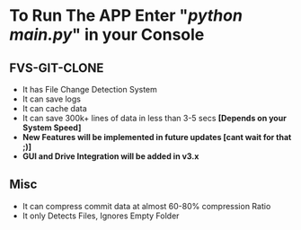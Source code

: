 
# __To Run The APP Enter "<span style="color:blue">__*python main.py*__</span>" in your Console__

## FVS-GIT-CLONE

* It has File Change Detection System
* It can save logs
* It can cache data
* It can save 300k+ lines of data in less than 3-5 secs __[Depends on your System Speed]__
* __New Features will be implemented in future updates [cant wait for that ;)]__
* __GUI and Drive Integration will be added in v3.x__


## Misc
* It can compress commit data at almost 60-80% compression Ratio
* It only Detects Files, Ignores Empty Folder
